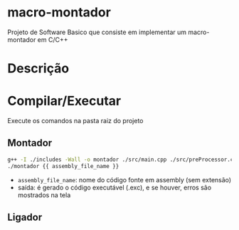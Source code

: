 # macro-montador
Projeto de Software Basico que consiste em implementar um macro-montador em C/C++

# Descrição
<!--
    descrever detalhes do projeto
-->

# Compilar/Executar
Execute os comandos na pasta raiz do projeto

## Montador

```sh
g++ -I ./includes -Wall -o montador ./src/main.cpp ./src/preProcessor.cpp ./src/assembler.cpp
./montador {{ assembly_file_name }}
```

- `assembly_file_name`: nome do código fonte em assembly (sem extensão)
- saída: é gerado o código executável (.exc), e se houver, erros são mostrados na tela

## Ligador
<!--
    como executar o ligador e detalhes de I/O
-->

